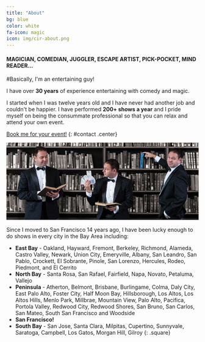 ```yaml
---
title: "About"
bg: blue
color: white
fa-icon: magic
icon: img/cir-about.png
---
```


#### MAGICIAN, COMEDIAN, JUGGLER, ESCAPE ARTIST, PICK-POCKET, MIND READER...

#Basically, I'm an entertaining guy!

I have over **30 years** of experience entertaining with comedy and magic.

I started when I was twelve years old and I have never had another job and couldn't be happier. I have performed **200+ shows a year** and I pride myself on being the consummate professional so that you can relax and attend your own event.

[Book me for your event!](#contact)
{: #contact .center}

![Magicians studying, group shot](img/funny-comedian-magician-cards-book-library.jpg)

Since I moved to San Francisco 14 years ago, I have been lucky enough to do shows in every city in the Bay Area including:

- **East Bay** - Oakland, Hayward, Fremont, Berkeley, Richmond, Alameda, Castro Valley, Newark, Union City, Emeryville, Albany, San Leandro, San Pablo, Crockett, El Sobrante, Pinole, San Lorenzo, Hercules, Rodeo, Piedmont, and El Cerrito
- **North Bay** - Santa Rosa, San Rafael, Fairfield, Napa, Novato, Petaluma, Vallejo
- **Peninsula** - Atherton, Belmont, Brisbane, Burlingame, Colma, Daly City, East Palo Alto, Foster City, Half Moon Bay, Hillsborough, Los Altos, Los Altos Hills, Menlo Park, Millbrae, Mountain View, Palo Alto, Pacifica, Portola Valley, Redwood City, Redwood Shores, San Bruno, San Carlos, San Mateo, South San Francisco and Woodside
- **San Francisco!**
- **South Bay** - San Jose, Santa Clara, Milpitas, Cupertino, Sunnyvale, Saratoga, Campbell, Los Gatos, Morgan Hill, Gilroy
{: .square}

